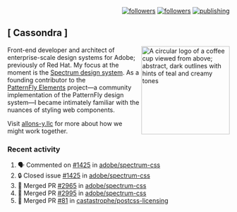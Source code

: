 <p align="right"><a rel="me" href="https://front-end.social/@castastrophe">
    <img alt="followers" title="Follow me on Mastodon" src="https://img.shields.io/mastodon/follow/109297102751309835?domain=https%3A%2F%2Ffront-end.social&label=Follow&logo=mastodon&logoColor=white&style=for-the-badge&labelColor=008080&color=006969"/></a>
  <a href="https://codepen.io/castastrophe/">
    <img alt="followers" title="Follow me on CodePen" src="https://img.shields.io/badge/23-1?color=640464&labelColor=7c007c&style=for-the-badge&logo=codepen&label=Follow"/></a>
<a href="https://castastrophe.medium.com/">
    <img alt="publishing" title="View articles on Medium" src="https://img.shields.io/badge/107-1?color=666&labelColor=444&label=subscribe&logo=medium&logoColor=white&style=for-the-badge"/></a>
</p>

## [&nbsp;Cassondra&nbsp;]

<img align="right" src="https://github-production-user-asset-6210df.s3.amazonaws.com/1840295/253016758-ba468774-1cd3-42c2-8f43-947b5eeb5edf.png" height="200" alt="A circular logo of a coffee cup viewed from above; abstract, dark outlines with hints of teal and creamy tones">

Front-end developer and architect of enterprise-scale design systems for Adobe; previously of Red Hat. My focus at the moment is the [Spectrum design system](https://github.com/adobe/spectrum-css). As a founding contributor to the [PatternFly&nbsp;Elements](https://github.com/patternfly/patternfly-elements) project&mdash;a community implementation of the PatternFly design system&mdash;I became intimately familiar with the nuances of styling web components.

Visit [allons-y.llc](http://allons-y.llc/) for more about how we might work together.

### Recent activity

<!--START_SECTION:activity-->
1. 🗣 Commented on [#1425](https://github.com/adobe/spectrum-css/issues/1425#issuecomment-2286485414) in [adobe/spectrum-css](https://github.com/adobe/spectrum-css)
2. 🔒 Closed issue [#1425](https://github.com/adobe/spectrum-css/issues/1425) in [adobe/spectrum-css](https://github.com/adobe/spectrum-css)
3. 🎉 Merged PR [#2965](https://github.com/adobe/spectrum-css/pull/2965) in [adobe/spectrum-css](https://github.com/adobe/spectrum-css)
4. 🎉 Merged PR [#2995](https://github.com/adobe/spectrum-css/pull/2995) in [adobe/spectrum-css](https://github.com/adobe/spectrum-css)
5. 🎉 Merged PR [#81](https://github.com/castastrophe/postcss-licensing/pull/81) in [castastrophe/postcss-licensing](https://github.com/castastrophe/postcss-licensing)
<!--END_SECTION:activity-->
